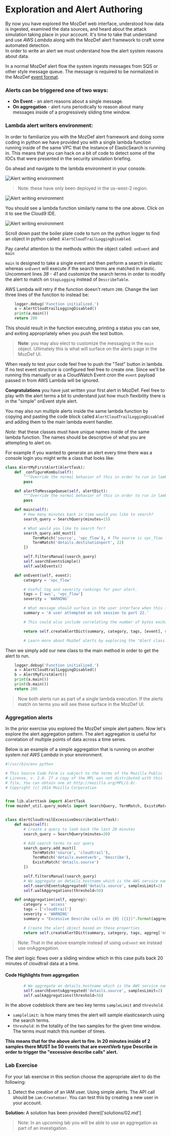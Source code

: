 # Exploration and Alert Authoring

By now you have explored the MozDef web interface, understood how data is ingested, examined the data sources, and heard about the attack simulation taking place in your account.
It's time to take that understand and use *AWS Lambda* along with the MozDef alert framework to craft some automated detection.  
In order to write an alert we must understand how the alert system reasons about data.

In a normal MozDef alert flow the system ingests messages from SQS or other style message queue.  The message is required to be 
normalized in the MozDef [event format](https://github.com/mozilla/MozDef/blob/master/docs/source/usage.rst).

### Alerts can be triggered one of two ways:

* __On Event__ - an alert reasons about a single message.
* __On aggregation__ - alert runs periodically to reason about many messages inside of a progressively sliding time window. 

### Lambda alert writers environment:

In order to familiarize you with the MozDef alert framework and doing some coding in python we have provided you with a single lambda function running inside of the same VPC that the instance of ElasticSearch is running in.  This means that you can hack on a bit of code to detect some of the IOCs that were presented in the security simulation briefing.

Go ahead and navigate to the lambda environment in your console.

![Alert writing environment](img/02-01.png)

> Note: these have only been deployed in the us-west-2 region.

![Alert writing environment](img/02-02.png)

You should see a lambda function similarly name to the one above.  Click on it to see the Cloud9 IDE.

![Alert writing environment](img/02-03.png)

Scroll down past the boiler plate code to turn on the python logger to find an object in python called: `AlertCloudTrailLoggingDisabled`.

Pay careful attention to the methods within the object called: `onEvent` and `main`

`main` is designed to take a single event and then perform a search in elastic whereas `onEvent` will execute if the search terms are matched in elastic.  Uncomment lines _38 - 41_ and customize the search terms in order to modify the alert to match on `StopLogging` instead of `DescribeTable`.

AWS Lambda will retry if the function doesn't return `200`.  Change the last three lines of the function to instead be:

```python
    logger.debug('Function initialized.')
    a = AlertCloudtrailLoggingDisabled()
    print(a.main())
    return 200
```
This should result in the function executing, printing a status you can see, and exiting appropriately when you push the test button.

> **Note**: you may also elect to customize the messaging in the `main` object.  Ultimately this is what will surface on the alerts page in the MozDef UI.  

When ready to test your code feel free to push the "Test" button in lambda.  If no test event structure is configured feel free to create one.  Since we'll be running this manually or as a CloudWatch Event cron the `event` payload passed in from AWS Lambda will be ignored. 

**Congratulations** you have just written your first alert in MozDef.  Feel free to play with the alert terms a bit to understand just how much flexibility there is in the "simple" onEvent style alert.  

You may also run multiple alerts inside the same lambda function by copying and pasting the code block called `AlertCloudTrailLoggingDisabled` and adding them to the main lambda event handler. 

_Note:_ that these classes must have unique names inside of the same lambda function.  The names should be descriptive of what you are attempting to alert on.  

For example if you wanted to generate an alert every time there was a console login you might write a class that looks like:

```python
class AlertMyFirstAlert(AlertTask):
    def _configureKombu(self):
        """Override the normal behavior of this in order to run in lambda."""
        pass

    def alertToMessageQueue(self, alertDict):
        """Override the normal behavior of this in order to run in lambda."""
        pass

    def main(self):
        # How many minutes back in time would you like to search?
        search_query = SearchQuery(minutes=15)

        # What would you like to search for?
        search_query.add_must([
            TermMatch('source', 'vpc_flow'), # The source is vpc_flow logs
            TermMatch('details.destinationport', 22)
        ])

        self.filtersManual(search_query)
        self.searchEventsSimple()
        self.walkEvents()

    def onEvent(self, event):
        category = 'vpc_flow'

        # Useful tag and severity rankings for your alert.
        tags = ['aws', 'vpc_flow']
        severity = 'WARNING'

        # What message should surface in the user interface when this fires?
        summary = 'A user attempted an ssh session to port 22.'

        # This could also include correlating the number of bytes exchanged # to understand if this was a successful SSH session vs a tcp RESET

        return self.createAlertDict(summary, category, tags, [event], severity)

        # Learn more about MozDef alerts by exploring the "Alert class!"

```

Then we simply add our new class to the main method in order to get the alert to run.

```python
    logger.debug('Function initialized.')
    a = AlertCloudtrailLoggingDisabled()
    b = AlertMyFirstAlert()
    print(a.main())
    print(b.main())
    return 200
```

> Now both alerts run as part of a single lambda execution.  If the alerts match on terms you will see these surface in the MozDef UI.

### Aggregation alerts

In the prior exercise you explored the MozDef simple alert pattern.  Now let's explore the alert aggregation pattern.  The alert aggregation is useful for correlation of multiple points of data across a time series.

Below is an example of a simple aggregation that is running on another system _not AWS Lambda_ in your environment.

```python
#!/usr/bin/env python

# This Source Code Form is subject to the terms of the Mozilla Public
# License, v. 2.0. If a copy of the MPL was not distributed with this
# file, You can obtain one at http://mozilla.org/MPL/2.0/.
# Copyright (c) 2014 Mozilla Corporation


from lib.alerttask import AlertTask
from mozdef_util.query_models import SearchQuery, TermMatch, ExistsMatch


class AlertCloudtrailExcessiveDescribe(AlertTask):
    def main(self):
        # Create a query to look back the last 20 minutes
        search_query = SearchQuery(minutes=20)

        # Add search terms to our query
        search_query.add_must([
            TermMatch('source', 'cloudtrail'),
            TermMatch('details.eventverb', 'Describe'),
            ExistsMatch('details.source')
        ])

        self.filtersManual(search_query)
        # We aggregate on details.hostname which is the AWS service name
        self.searchEventsAggregated('details.source', samplesLimit=2)
        self.walkAggregations(threshold=50)

    def onAggregation(self, aggreg):
        category = 'access'
        tags = ['cloudtrail']
        severity = 'WARNING'
        summary = "Excessive Describe calls on {0} ({1})".format(aggreg['value'], aggreg['count'])

        # Create the alert object based on these properties
        return self.createAlertDict(summary, category, tags, aggreg['events'], severity)
```

> Note: That in the above example instead of using `onEvent` we instead use onAggregation.  

The alert logic flows over a sliding window which in this case pulls back 20 minutes of cloudtrail data at a time.  

#### Code Highlights from aggregation

```python
        # We aggregate on details.hostname which is the AWS service name
        self.searchEventsAggregated('details.source', samplesLimit=2)
        self.walkAggregations(threshold=50)
```

In the above codeblock there are two key terms `sampleLimit` and `threshold`.

* `samplelimit`: is how many times the alert will sample elasticsearch using the search terms.
* `threshold`: in the totality of the two samples for the given time window.  The terms must match this number of times.

**This means that for the above alert to fire.  In 20 minutes inside of 2 samples there MUST be 50 events that are eventVerb type Describe in order to trigger the "excessive describe calls" alert.**

### Lab Exercise

For your lab exercise in this section choose the appropriate alert to do the following:

1. Detect the creation of an IAM user.  Using simple alerts.  The API call should be `iam:CreateUser`.  You can test this by creating a new user in your account.

**Solution:** A solution has been provided (here)['solutions/02.md']

> Note: In an upcoming lab you will be able to use an aggregation as part of an investigation.